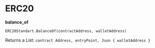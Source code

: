 <h1>ERC20</h1>

**balance_of**

``` ERC20Standart.BalanceOf(contractAddress, walletAddress) ```

Returns a List: ``` contract Address, entryPoint, Json { walletAddress } ```
